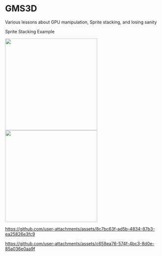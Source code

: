 # GMS3D
Various lessons about GPU manipulation, Sprite stacking, and losing sanity

Sprite Stacking Example

<img src="https://github.com/user-attachments/assets/26e943b6-7349-4770-928e-745ecb9388e6" height="300" />
<img src="https://github.com/user-attachments/assets/d76fd601-e7db-4007-8cf4-2d7fa695d097" height="300" />


https://github.com/user-attachments/assets/8c7bc63f-ad5b-4834-87b3-ea25826e3fc9

https://github.com/user-attachments/assets/c658ea76-574f-4bc3-8d0e-85a036e0aa9f

